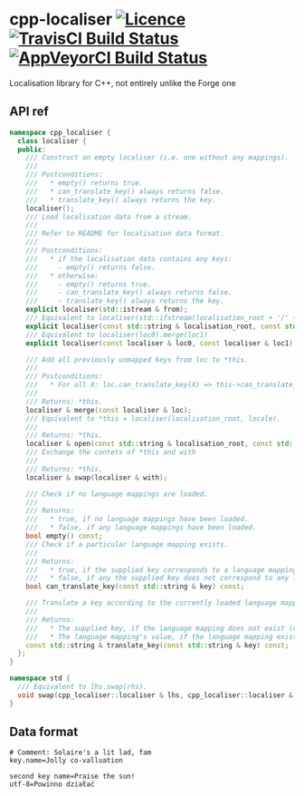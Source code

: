 # cpp-localiser [![Licence](https://img.shields.io/badge/license-MIT-blue.svg?style=flat)](LICENSE) [![TravisCI Build Status](https://travis-ci.org/nabijaczleweli/cpp-localiser.svg?branch=master)](https://travis-ci.org/nabijaczleweli/cpp-localiser) [![AppVeyorCI Build Status](https://ci.appveyor.com/api/projects/status/gnah19tp7b5ri60k?svg=true)](https://ci.appveyor.com/project/nabijaczleweli/cpp-localiser)
Localisation library for C++, not entirely unlike the Forge one


## API ref
```cpp
namespace cpp_localiser {
  class localiser {
  public:
    /// Construct an empty localiser (i.e. one without any mappings).
    ///
    /// Postconditions:
    ///   * empty() returns true.
    ///   * can_translate_key() always returns false.
    ///   * translate_key() always returns the key.
    localiser();
    /// Load localisation data from a stream.
    ///
    /// Refer to README for localisation data format.
    ///
    /// Postconditions:
    ///   * if the localisation data contains any keys:
    ///     - empty() returns false.
    ///   * otherwise:
    ///     - empty() returns true.
    ///     - can_translate_key() always returns false.
    ///     - translate_key() always returns the key.
    explicit localiser(std::istream & from);
    /// Equivalent to localiser(std::ifstream(localisation_root + '/' + locale + ".lang"))
    explicit localiser(const std::string & localisation_root, const std::string & locale = "en_US");
    /// Equivalent to localiser(loc0).merge(loc1)
    explicit localiser(const localiser & loc0, const localiser & loc1);

    /// Add all previously unmapped keys from loc to *this.
    ///
    /// Postconditions:
    ///   * For all X: loc.can_translate_key(X) => this->can_translate_key(X).
    ///
    /// Returns: *this.
    localiser & merge(const localiser & loc);
    /// Equivalent to *this = localiser(localisation_root, locale).
    ///
    /// Returns: *this.
    localiser & open(const std::string & localisation_root, const std::string & locale = "en_US");
    /// Exchange the contets of *this and with
    ///
    /// Returns: *this.
    localiser & swap(localiser & with);

    /// Check if no language mappings are loaded.
    ///
    /// Returns:
    ///   * true, if no language mappings have been loaded.
    ///   * false, if any language mappings have been loaded.
    bool empty() const;
    /// Check if a particular language mapping exists.
    ///
    /// Returns:
    ///   * true, if the supplied key corresponds to a language mapping.
    ///   * false, if any the supplied key does not correspond to any language mapping loaded.
    bool can_translate_key(const std::string & key) const;

    /// Translate a key according to the currently loaded language mappings.
    ///
    /// Returns:
    ///   * The supplied key, if the language mapping does not exist (can_translate_key(key) == false).
    ///   * The language mapping's value, if the language mapping exists (can_translate_key(key) == true).
    const std::string & translate_key(const std::string & key) const;
  };
}

namespace std {
  /// Equivalent to lhs.swap(rhs).
  void swap(cpp_localiser::localiser & lhs, cpp_localiser::localiser & rhs);
}
```

## Data format

```
# Comment: Solaire's a lit lad, fam
key.name=Jolly co-valluation

second key name=Praise the sun!
utf-8=Powinno działać
```

